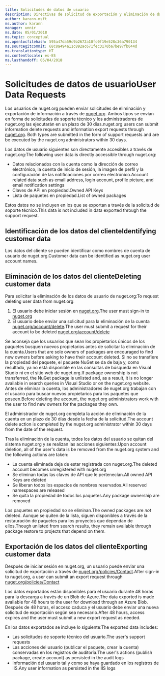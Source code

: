 ```yaml
---
title: Solicitudes de datos de usuario
description: Directivas de solicitud de exportación y eliminación de datos de usuario
author: karann-msft
ms.author: karann
manager: unnir
ms.date: 05/01/2018
ms.topic: conceptual
ms.openlocfilehash: 595a47da59c9b2672a10fc0f19e528c36a790134
ms.sourcegitcommit: 68c8a494a11c892ac671fec3170ba7be97fb044d
ms.translationtype: HT
ms.contentlocale: es-ES
ms.lasthandoff: 05/04/2018
---
```

# <a name="user-data-requests"></a><span data-ttu-id="13987-103">Solicitudes de datos de usuario</span><span class="sxs-lookup"><span data-stu-id="13987-103">User Data Requests</span></span>

<span data-ttu-id="13987-104">Los usuarios de nuget.org pueden enviar solicitudes de eliminación y exportación de información a través de [nuget.org](https://www.nuget.org). Ambos tipos se envían en forma de solicitudes de soporte técnico y los administradores de nuget.org las ejecutarán en un plazo de 30 días.</span><span class="sxs-lookup"><span data-stu-id="13987-104">nuget.org users can submit information delete requests and information export requests through [nuget.org](https://www.nuget.org). Both types are submitted in the form of support requests and are be executed by the nuget.org administrators within 30 days.</span></span>

<span data-ttu-id="13987-105">Los datos de usuario siguientes son directamente accesibles a través de nuget.org:</span><span class="sxs-lookup"><span data-stu-id="13987-105">The following user data is directly accessible through nuget.org:</span></span>

* <span data-ttu-id="13987-106">Datos relacionados con la cuenta como la dirección de correo electrónico, la cuenta de inicio de sesión, la imagen de perfil y la configuración de las notificaciones por correo electrónico.</span><span class="sxs-lookup"><span data-stu-id="13987-106">Account related data such as email address, login account, profile picture, and email notification settings</span></span>
* <span data-ttu-id="13987-107">Claves de API en propiedad.</span><span class="sxs-lookup"><span data-stu-id="13987-107">Owned API Keys</span></span>
* <span data-ttu-id="13987-108">Lista de paquetes en propiedad.</span><span class="sxs-lookup"><span data-stu-id="13987-108">List of owned packages</span></span>

<span data-ttu-id="13987-109">Estos datos no se incluyen en los que se exportan a través de la solicitud de soporte técnico.</span><span class="sxs-lookup"><span data-stu-id="13987-109">This data is not included in data exported through the support request.</span></span>

## <a name="identifying-customer-data"></a><span data-ttu-id="13987-110">Identificación de los datos del cliente</span><span class="sxs-lookup"><span data-stu-id="13987-110">Identifying customer data</span></span>

<span data-ttu-id="13987-111">Los datos del cliente se pueden identificar como nombres de cuenta de usuario de nuget.org.</span><span class="sxs-lookup"><span data-stu-id="13987-111">Customer data can be identified as nuget.org user account names.</span></span>

## <a name="deleting-customer-data"></a><span data-ttu-id="13987-112">Eliminación de los datos del cliente</span><span class="sxs-lookup"><span data-stu-id="13987-112">Deleting customer data</span></span>

<span data-ttu-id="13987-113">Para solicitar la eliminación de los datos de usuario de nuget.org:</span><span class="sxs-lookup"><span data-stu-id="13987-113">To request deleting user data from nuget.org:</span></span>

1. <span data-ttu-id="13987-114">El usuario debe iniciar sesión en [nuget.org](https://www.nuget.org).</span><span class="sxs-lookup"><span data-stu-id="13987-114">The user must sign-in to [nuget.org](https://www.nuget.org)</span></span>
1. <span data-ttu-id="13987-115">El usuario debe enviar una solicitud para la eliminación de la cuenta [nuget.org/account/delete](https://www.nuget.org/account/delete).</span><span class="sxs-lookup"><span data-stu-id="13987-115">The user must submit a request for their account to be deleted [nuget.org/account/delete](https://www.nuget.org/account/delete)</span></span>

<span data-ttu-id="13987-116">Se aconseja que los usuarios que sean los propietarios únicos de los paquetes busquen nuevos propietarios antes de solicitar la eliminación de la cuenta.</span><span class="sxs-lookup"><span data-stu-id="13987-116">Users that are sole owners of packages are encouraged to find new owners before asking to have their account deleted.</span></span> <span data-ttu-id="13987-117">Si no se transfiere la propiedad del paquete, el paquete NuGet se da de baja y, como resultado, ya no está disponible en las consultas de búsqueda en Visual Studio ni en el sitio web de nuget.org.</span><span class="sxs-lookup"><span data-stu-id="13987-117">If package ownership is not transferred, the NuGet package is unlisted and, as a result, it is no longer available in search queries in Visual Studio or on the nuget.org website.</span></span> <span data-ttu-id="13987-118">Antes de eliminar la cuenta, los administradores de nuget.org trabajan con el usuario para buscar nuevos propietarios para los paquetes que poseen.</span><span class="sxs-lookup"><span data-stu-id="13987-118">Before deleting the account, the nuget.org administrators work with the user to find new owners for the packages they own.</span></span>

<span data-ttu-id="13987-119">El administrador de nuget.org completa la acción de eliminación de la cuenta en un plazo de 30 días desde la fecha de la solicitud.</span><span class="sxs-lookup"><span data-stu-id="13987-119">The account delete action is completed by the nuget.org administrator within 30 days from the date of the request.</span></span>

<span data-ttu-id="13987-120">Tras la eliminación de la cuenta, todos los datos del usuario se quitan del sistema nuget.org y se realizan las acciones siguientes:</span><span class="sxs-lookup"><span data-stu-id="13987-120">Upon account deletion, all of the user's data is be removed from the nuget.org system and the following actions are taken:</span></span>

* <span data-ttu-id="13987-121">La cuenta eliminada deja de estar registrada con nuget.org.</span><span class="sxs-lookup"><span data-stu-id="13987-121">The deleted account becomes unregistered with nuget.org</span></span>
* <span data-ttu-id="13987-122">Se eliminan todas las claves de API que le pertenecían.</span><span class="sxs-lookup"><span data-stu-id="13987-122">All owned API Keys are deleted</span></span>
* <span data-ttu-id="13987-123">Se liberan todos los espacios de nombres reservados.</span><span class="sxs-lookup"><span data-stu-id="13987-123">All reserved namespaces are released</span></span>
* <span data-ttu-id="13987-124">Se quita la propiedad de todos los paquetes.</span><span class="sxs-lookup"><span data-stu-id="13987-124">Any package ownership are removed</span></span>

<span data-ttu-id="13987-125">Los paquetes en propiedad *no* se eliminan.</span><span class="sxs-lookup"><span data-stu-id="13987-125">The owned packages are *not* deleted.</span></span> <span data-ttu-id="13987-126">Aunque se quiten de la lista, siguen disponibles a través de la restauración de paquetes para los proyectos que dependan de ellos.</span><span class="sxs-lookup"><span data-stu-id="13987-126">Though unlisted from search results, they remain available through package restore to projects that depend on them.</span></span>

## <a name="exporting-customer-data"></a><span data-ttu-id="13987-127">Exportación de los datos del cliente</span><span class="sxs-lookup"><span data-stu-id="13987-127">Exporting customer data</span></span>

<span data-ttu-id="13987-128">Después de iniciar sesión en nuget.org, un usuario puede enviar una solicitud de exportación a través de [nuget.org/policies/Contact](https://www.nuget.org/policies/Contact).</span><span class="sxs-lookup"><span data-stu-id="13987-128">After sign-in to nuget.org, a user can submit an export request through [nuget.org/policies/Contact](https://www.nuget.org/policies/Contact)</span></span>

<span data-ttu-id="13987-129">Los datos exportados están disponibles para el usuario durante 48 horas para la descarga a través de un Blob de Azure.</span><span class="sxs-lookup"><span data-stu-id="13987-129">The data exported is made available for 48 hours to the user for download through an Azure Blob.</span></span> <span data-ttu-id="13987-130">Después de 48 horas, el acceso caduca y el usuario debe enviar una nueva solicitud de exportación según sea necesario.</span><span class="sxs-lookup"><span data-stu-id="13987-130">After 48 hours, access expires and the user must submit a new export request as needed.</span></span>

<span data-ttu-id="13987-131">En los datos exportados se incluye lo siguiente:</span><span class="sxs-lookup"><span data-stu-id="13987-131">The exported data includes:</span></span>

* <span data-ttu-id="13987-132">Las solicitudes de soporte técnico del usuario.</span><span class="sxs-lookup"><span data-stu-id="13987-132">The user's support requests</span></span>
* <span data-ttu-id="13987-133">Las acciones del usuario (publicar el paquete, crear la cuenta) conservadas en los registros de auditoría.</span><span class="sxs-lookup"><span data-stu-id="13987-133">The user's actions (publish package, create account) as persisted in the audit logs</span></span>
* <span data-ttu-id="13987-134">Información del usuario tal y como se haya guardado en los registros de IIS.</span><span class="sxs-lookup"><span data-stu-id="13987-134">Any user information as persisted in the IIS logs</span></span>
